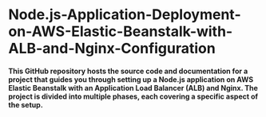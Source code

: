# Node.js-Application-Deployment-on-AWS-Elastic-Beanstalk-with-ALB-and-Nginx-Configuration
#### This GitHub repository hosts the source code and documentation for a project that guides you through setting up a Node.js application on AWS Elastic Beanstalk with an Application Load Balancer (ALB) and Nginx. The project is divided into multiple phases, each covering a specific aspect of the setup.
